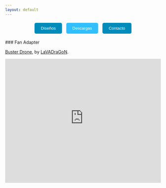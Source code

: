 ```yaml
---
layout: default
---
```

<p align="center">
  <a href="./disenos.html" style="text-decoration: none;">
    <button style="padding: 10px 20px; margin: 5px; background-color: #008CBA; color: white; border: none; border-radius: 5px;">Diseños</button>
  </a>
  <a href="./descargas.html" style="text-decoration: none;">
    <button style="padding: 10px 20px; margin: 5px; background-color: #33BFFF; color: white; border: none; border-radius: 5px;">Descargas</button>
  </a>
  <a href="./contacto.html" style="text-decoration: none;">
    <button style="padding: 10px 20px; margin: 5px; background-color: #008CBA; color: white; border: none; border-radius: 5px;">Contacto</button>
  </a>
</p>
### Fan Adapter

<a href="https://sketchfab.com/models/294e79652f494130ad2ab00a13fdbafd">Buster Drone</a>,
  by <a href="https://sketchfab.com/lavadragon">LaVADraGoN</a>.
</p>

<iframe src="https://gltf-viewer.donmccurdy.com#kiosk=1&model=https://storage.googleapis.com/blocks-town/tmp/busterDrone/busterDrone.gltf" style="width: 100%;" height="400px" frameBorder="0"></iframe>